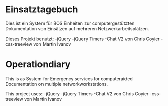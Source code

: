 # Einsatztagebuch
Dies ist ein System für BOS Einheiten zur computergestützten Dokumentation von Einsätzen auf mehreren Netzwerkarbeitsplätzen.

Dieses Projekt benutzt:
-jQuery
-jQuery Timers
-Chat V2 von Chris Coyier
-css-treeview von Martin Ivanov

# Operationdiary
This is as System for Emergency services for computeraided Documentation on multiple networkworkstations.

This project uses:
-jQuery
-jQuery Timers
-Chat V2 von Chris Coyier
-css-treeview von Martin Ivanov
